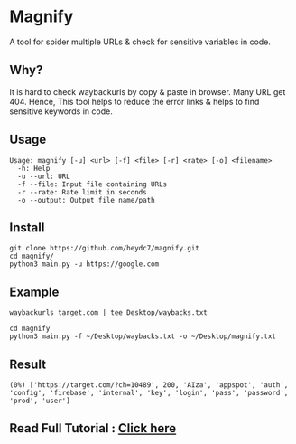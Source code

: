 # Magnify
A tool for spider multiple URLs & check for sensitive variables in code.

## Why?
It is hard to check waybackurls by copy & paste in browser. Many URL get 404. Hence, This tool helps to reduce the error links & helps to find sensitive keywords in code.

## Usage
```
Usage: magnify [-u] <url> [-f] <file> [-r] <rate> [-o] <filename>
  -h: Help
  -u --url: URL
  -f --file: Input file containing URLs
  -r --rate: Rate limit in seconds
  -o --output: Output file name/path
```

## Install
```
git clone https://github.com/heydc7/magnify.git
cd magnify/
python3 main.py -u https://google.com
```

## Example
```
waybackurls target.com | tee Desktop/waybacks.txt
```
```
cd magnify
python3 main.py -f ~/Desktop/waybacks.txt -o ~/Desktop/magnify.txt
```

## Result
```
(0%) ['https://target.com/?ch=10489', 200, 'AIza', 'appspot', 'auth', 'config', 'firebase', 'internal', 'key', 'login', 'pass', 'password', 'prod', 'user']
```

## Read Full Tutorial : [Click here](https://dhanraj.netlify.app/blog/intro-to-magnify/)
